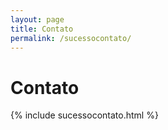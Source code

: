```yaml
---
layout: page
title: Contato
permalink: /sucessocontato/
---
```


# **Contato**

{% include sucessocontato.html %}